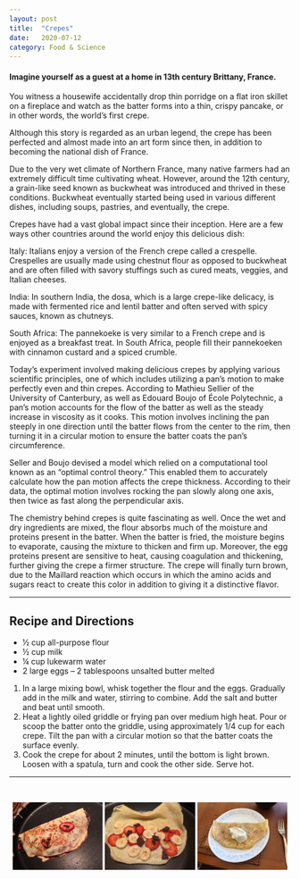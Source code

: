 ```yaml
---
layout: post
title:  "Crepes"
date:   2020-07-12
category: Food & Science
---
```

#### Imagine yourself as a guest at a home in 13th century Brittany, France.

You witness a housewife accidentally drop thin porridge on a flat iron skillet on a fireplace and watch as the batter forms into a thin, crispy pancake, or in other words, the world’s first crepe.

Although this story is regarded as an urban legend, the crepe has been perfected and almost made into an art form since then, in addition to becoming the national dish of France.

Due to the very wet climate of Northern France, many native farmers had an extremely difficult time cultivating wheat. However, around the 12th century, a grain-like seed known as buckwheat was introduced and thrived in these conditions. Buckwheat eventually started being used in various different dishes, including soups, pastries, and eventually, the crepe.

Crepes have had a vast global impact since their inception. Here are a few ways other countries around the world enjoy this delicious dish:

Italy: Italians enjoy a version of the French crepe called a crespelle. Crespelles are usually made using chestnut flour as opposed to buckwheat and are often filled with savory stuffings such as cured meats, veggies, and Italian cheeses.

India: In southern India, the dosa, which is a large crepe-like delicacy, is made with fermented rice and lentil batter and often served with spicy sauces, known as chutneys.

South Africa: The pannekoeke is very similar to a French crepe and is enjoyed as a breakfast treat. In South Africa, people fill their pannekoeken with cinnamon custard and a spiced crumble.

Today’s experiment involved making delicious crepes by applying various scientific principles, one of which includes utilizing a pan’s motion to make perfectly even and thin crepes. According to Mathieu Sellier of the University of Canterbury, as well as Edouard Boujo of École Polytechnic, a pan’s motion accounts for the flow of the batter as well as the steady increase in viscosity as it cooks. This motion involves inclining the pan steeply in one direction until the batter flows from the center to the rim, then turning it in a circular motion to ensure the batter coats the pan’s circumference.

Seller and Boujo devised a model which relied on a computational tool known as an “optimal control theory.” This enabled them to accurately calculate how the pan motion affects the crepe thickness. According to their data, the optimal motion involves rocking the pan slowly along one axis, then twice as fast along the perpendicular axis.

The chemistry behind crepes is quite fascinating as well. Once the wet and dry ingredients are mixed, the flour absorbs much of the moisture and proteins present in the batter. When the batter is fried, the moisture begins to evaporate, causing the mixture to thicken and firm up. Moreover, the egg proteins present are sensitive to heat, causing coagulation and thickening, further giving the crepe a firmer structure. The crepe will finally turn brown, due to the Maillard reaction which occurs in which the amino acids and sugars react to create this color in addition to giving it a distinctive flavor.

---

## Recipe and Directions

- ½ cup all-purpose flour
- ½ cup milk
- ¼ cup lukewarm water
- 2 large eggs
– 2 tablespoons unsalted butter melted

1. In a large mixing bowl, whisk together the flour and the eggs. Gradually add in the milk and water, stirring to combine. Add the salt and butter and beat until smooth.
2. Heat a lightly oiled griddle or frying pan over medium high heat. Pour or scoop the batter onto the griddle, using approximately 1/4 cup for each crepe. Tilt the pan with a circular motion so that the batter coats the surface evenly.
3. Cook the crepe for about 2 minutes, until the bottom is light brown. Loosen with a spatula, turn and cook the other side. Serve hot.

---
<br>

<p align="center">
  <img src="/images/crepes/crepes1.jpeg" width="32%" />
  <img src="/images/crepes/crepes2.jpeg" width="32%" />
  <img src="/images/crepes/crepes3.jpeg" width="32%" />  
</p>


